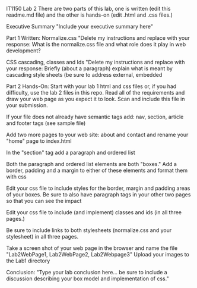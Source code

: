 IT1150 Lab 2
There are two parts of this lab, one is written (edit this readme.md file) and the other is hands-on (edit .html and .css files.)

Executive Summary
"Include your executive summary here"

Part 1 Written:
Normalize.css
"Delete my instructions and replace with your response: What is the normalize.css file and what role does it play in web development?

CSS cascading, classes and Ids
"Delete my instructions and replace with your response: Briefly (about a paragraph) explain what is meant by cascading style sheets (be sure to address external, embedded

Part 2 Hands-On:
Start with your lab 1 html and css files or, if you had difficulty, use the lab 2 files in this repo. Read all of the requirements and draw your web page as you expect it to look. Scan and include this file in your submission.

If your file does not already have semantic tags add: nav, section, article and footer tags (see sample file)

Add two more pages to your web site: about and contact and rename your "home" page to index.html

In the "section" tag add a paragraph and ordered list

Both the paragraph and ordered list elements are both "boxes." Add a border, padding and a margin to either of these elements and format them with css

Edit your css file to include styles for the border, margin and padding areas of your boxes. Be sure to also have paragraph tags in your other two pages so that you can see the impact

Edit your css file to include (and implement) classes and ids (in all three pages.)

Be sure to include links to both stylesheets (normalize.css and your stylesheet) in all three pages.

Take a screen shot of your web page in the browser and name the file "Lab2WebPage1, Lab2WebPage2, Lab2Webpage3" Upload your images to the Lab1 directory

Conclusion:
"Type your lab conclusion here... be sure to include a discussion describing your box model and implementation of css."
